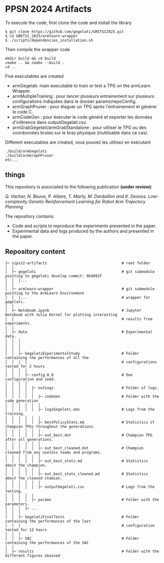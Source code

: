 # PPSN 2024 Artifacts

To execute the code, first clone the code and install the library
```
$ git clone https://github.com/gegelati/GRETSI2025.git
$ cd GRETSI_2025/armlearn-wrapper
$ ./scripts/dependencies_installation.sh
```

Then compile the wrapper code

```
mkdir build && cd build
cmake .. && cmake --build .
cd ..
```

Five executables are created

- armGegelati: main executable to train or test a TPG on the armLearn Wrapper.
- armMultipleTraining : pour lancer plusieurs entrainement sur plusieurs configurations indiquées dans le dossier params/repoConfig.
- armGraphPruner : pour élaguer un TPG après l'entrainement et générer le code C.
- armCodeGen : pour éxécuter le code généré et exporter les données d'inférence dans outputGegelati.csv.
- armGrabGegelati/armGrabStandalone : pour utiliser le TPG ou des coordonnées brutes sur le bras physique (inutilisable dans ce cas).

Different executables are created, vous pouvez les utilisez en exécutant 

```
./build/armGegelati
./build/armGraphPruner 
etc...
```

## things


This repository is associated to the following publication **(under review)**:

*Q. Vacher, N. Beuve, P. Allaire, T. Marty, M. Dardaillon and K. Desnos. Low-complexity Genetic Reinforcement Learning for Robot Arm Trajectory Planning*

The repository contains:
* Code and scripts to reproduce the experiments presented in the paper.
* Experimental data and logs produced by the authors and presented in the paper.

## Repository content
```
├─ sips22-artifacts                                  # root folder
│  │                                           
│  ├─ gegelati                                       # git submodule pointing to gegelati develop commit: 9b4092f
│  │  │...                                     
│  │                                           
│  ├─ armlearn-wrapper                               # git submodule pointing to the ArmLearn Environment
│  │  │...                                           # wrapper for gegelati.
│  │
│  ├─ Notebook.ipynb                                 # Jupyter Notebook with Julia Kernel for plotting interesting 
│  │                                                 # results from experiments.
│  │   
│  ├─ data                                           # Experimental data.
│  │  │                                        
│  │  │                                        
│  │  │                                        
│  │  ├─ GegelatiExperimentalStudy                   # Folder containing the performances of all the
│  │  │  │                                           # configurations tested for 2 hours
│  │  │  │
│  │  │  ├─ config_0_0                               # One configuration and seed.
│  │  │  │  
│  │  │  │  ├─ outLogs                               # Folder of logs.
│  │  │  │  │
│  │  │  │  │  ├─ codeGen                            # Folder with the code generation
│  │  │  │  │  │
│  │  │  │  │  ├─ logsGegelati.ods                   # Logs from the training.               
│  │  │  │  │  │
│  │  │  │  │  ├─ bestPolicyStats.md                 # Statistics of champion TPGs throughout the generations.
│  │  │  │  │  │                      
│  │  │  │  │  ├─ out_best.dot                       # Champion TPG after all generations.
│  │  │  │  │  │
│  │  │  │  │  ├─ out_best_cleaned.dot               # Champion cleaned from any useless teams and programs.
│  │  │  │  │  │
│  │  │  │  │  ├─ out_best_stats.md                  # Statistics about the champion.
│  │  │  │  │  │
│  │  │  │  │  ├─ out_best_stats_cleaned.md          # Statistics about the cleaned chamion.
│  │  │  │  │  │
│  │  │  │  │  ├─ outputGegelati.csv                 # Logs from the testing.
│  │  │  │  |
│  │  │  │  ├─ params                                # Folder with the parameters.
│  │  │  ├─ ...       
│  │  │
│  │  ├─ GegelatiFinalTests                          # Folder containing the performances of the last
│  │  │                                              # configuration tested for 12 hours
│  │  │  
│  │  ├─ SAC                                         # Folder containing the performances of the SAC
│  │   
│  ├─ results                                        # Folder with the different figures obained
```
